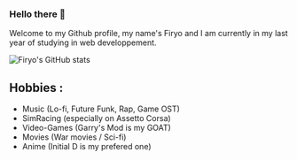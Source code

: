 ### Hello there 👋

Welcome to my Github profile, my name's Firyo and I am currently in my last year of studying in web developpement.

![Firyo's GitHub stats](https://github-readme-stats.vercel.app/api?username=Firyo&show_icons=true&include_all_commits=true&hide_border=true)


## Hobbies : 
- Music (Lo-fi, Future Funk, Rap, Game OST)
- SimRacing (especially on Assetto Corsa)
- Video-Games (Garry's Mod is my GOAT)
- Movies (War movies / Sci-fi)
- Anime (Initial D is my prefered one)
